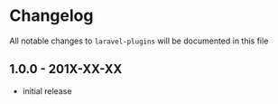 # Changelog

All notable changes to `laravel-plugins` will be documented in this file

## 1.0.0 - 201X-XX-XX

- initial release
